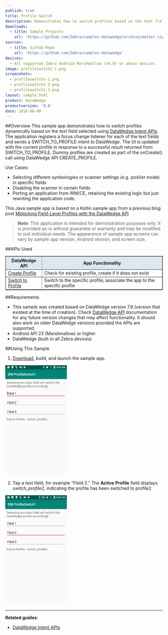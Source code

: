 ```yaml
---
publish: true
title: Profile Switch
description: Demonstrates how to switch profiles based on the text field in focus.
downloads:
  - title: Sample Projects
    url: 'https://github.com/Zebra/samples-datawedge/archive/master.zip'
sources:
  - title: Github Repo
    url: 'https://github.com/Zebra/samples-datawedge'
devices:
  - All supported Zebra Android Marshmallow (v6.0) or above devices
image: profileswitch1-1.png
screenshots:
  - profileswitch1-1.png
  - profileswitch1-2.png
  - profileswitch1-3.png
layout: sample.html
product: DataWedge
productversion: '8.0'
date: 2018-08-08
---
```


##Overview
This sample app demonstrates how to switch profiles dynamically based on the text field selected using [DataWedge Intent APIs](../../api).  The application registers a focus change listener for each of the text fields and sends a SWITCH_TO_PROFILE intent to DataWedge.  The UI is updated with the current profile in response to a successful result returned from SWITCH_TO_PROFILE. Dummy profiles are created as part of the onCreate() call using DataWedge API CREATE_PROFILE.

Use Cases:

* Selecting different symbologies or scanner settings (e.g. picklist mode) in specific fields
* Disabling the scanner in certain fields
* Porting an application from WM/CE, retaining the existing logic but just rewriting the application code.

This Java sample app is based on a Kotlin sample app from a previous blog post <a href="https://developer.zebra.com/blog/mimicking-field-level-profiles-datawedge-api">Mimicking Field-Level Profiles with the DataWedge API</a> 

>**Note**: This application is intended for demonstration purposes only. It is provided as-is without guarantee or warranty and may be modified to suit individual needs. The appearance of sample app screens can vary by sample app version, Android version, and screen size.

##APIs Used

<table class="facelift" style="width:100%" border="1" padding="5px">
  <tr bgcolor="#dce8ef">
    <th>DataWedge API</th>
    <th>App Functionality</th>
  </tr>
  
  <tr>
    <td><a href="../../api/createprofile/">Create Profile</a></td>
    <td>Check for existing profile, create if it does not exist</td>
  </tr>

  <tr>
    <td><a href="../../api/switchtoprofile/">Switch to Profile</a></td>
    <td>Switch to the specific profile; associate the app to the specific profile</td>
  </tr>

</table>

##Requirements
* This sample was created based on DataWedge version 7.6 (version that existed at the time of creation). Check [DataWedge API](../../about/) documentation for any future version changes that may affect functionality. It should also work on older DataWedge versions provided the APIs are supported.
* Android API 23 (Marshmallow) or higher
* DataWedge (built-in all Zebra devices)

##Using This Sample
1. [Download](https://github.com/Zebra/samples-datawedge), build, and launch the sample app.
<img style="height:350px" src="profileswitch1-1.png"/>
  
2. Tap a text field, for example "Field 2." The **Active Profile** field displays _switch_profile2_, indicating the profile has been switched to profile2. 
<img style="height:350px" src="profileswitch1-2.png"/>


  
-----

**Related guides**:

* [DataWedge Intent APIs](../../api) 










